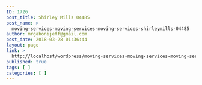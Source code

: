 ```yaml
---
ID: 1726
post_title: Shirley Mills 04485
post_name: >
  moving-services-moving-services-moving-services-shirleymills-04485
author: mrgabonijeff@gmail.com
post_date: 2018-03-28 01:36:44
layout: page
link: >
  http://localhost/wordpress/moving-services-moving-services-moving-services-shirleymills-04485/
published: true
tags: [ ]
categories: [ ]
---
```

